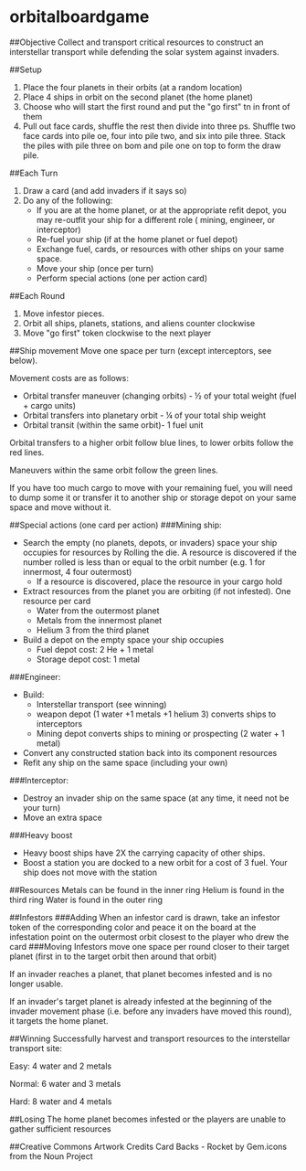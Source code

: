 # orbitalboardgame

##Objective 
Collect and transport critical resources to construct an interstellar transport while defending the solar system against invaders. 

##Setup 
1. Place the four planets in their orbits (at a random location) 
1. Place 4 ships in orbit on the second planet (the home planet) 
1. Choose who will start the first round and put the "go first" tn in front of them 
1. Pull out face cards, shuffle the rest then divide into three ps. Shuffle two face cards into pile oe, four into pile two, and six into pile three. Stack the piles with pile three on bom and pile one on top to form the draw pile. 

##Each Turn  
1. Draw a card (and add invaders if it says so) 
1. Do any of the following:
    * If you are at the home planet, or at the appropriate refit depot, you may re-outfit your ship for a different role ( mining, engineer, or interceptor) 
    * Re-fuel your ship (if at the home planet or fuel depot) 
    * Exchange fuel, cards, or resources with other ships on your same space. 
    * Move your ship (once per turn)
    * Perform special actions (one per action card)

 

##Each Round 
1. Move infestor pieces. 
1. Orbit all ships, planets, stations, and aliens counter clockwise 
1. Move "go first" token clockwise to the next player 

##Ship movement 
Move one space per turn (except interceptors, see below).

Movement costs are as follows: 
* Orbital transfer maneuver (changing orbits) - ½ of your total weight (fuel + cargo units) 
* Orbital transfers into planetary orbit - ¼ of your total ship weight 
* Orbital transit (within the same orbit)- 1 fuel unit 

Orbital transfers to a higher orbit follow blue lines, to lower orbits follow the red lines. 

Maneuvers within the same orbit follow the green lines. 

If you have too much cargo to move with your remaining fuel, you will need to dump some it or transfer it to another ship or storage depot on your same space and move without it.  

##Special actions (one card per action) 
###Mining ship:  
* Search the empty (no planets, depots, or invaders) space your ship occupies for resources by Rolling the die. A resource is discovered if the number rolled is less than or equal to the orbit number (e.g. 1 for innermost, 4 four outermost)  
    * If a resource is discovered, place the resource in your cargo hold 
* Extract resources from the planet you are orbiting (if not infested). One resource per card 
    * Water from the outermost planet 
    * Metals from the innermost planet 
    * Helium 3 from the third planet 
* Build a depot on the empty space your ship occupies  
    * Fuel depot cost: 2 He + 1 metal 
    * Storage depot cost: 1 metal 

###Engineer: 
* Build: 
    * Interstellar transport (see winning) 
    * weapon depot (1 water +1 metals +1 helium 3) converts ships to interceptors 
    * Mining depot converts ships to mining or prospecting (2 water + 1 metal) 
* Convert any constructed station back into its component resources 
* Refit any ship on the same space (including your own) 

###Interceptor:  
* Destroy an invader ship on the same space (at any time, it need not be your turn) 
* Move an extra space 

###Heavy boost
* Heavy boost ships have 2X the carrying capacity of other ships. 
* Boost a station you are docked to a new orbit for a cost of 3 fuel.  Your ship does not  move with the station 

##Resources 
Metals can be found in the inner ring 
Helium is found in the third ring 
Water is found in the outer ring 

##Infestors
###Adding
When an infestor card is drawn, take an infestor token of the corresponding color and peace it on the board at the infestation point on the outermost orbit closest to the player who drew the card
###Moving
Infestors move one space per round closer to their target planet (first in to the target orbit then around that orbit) 

If an invader reaches a planet, that planet becomes infested and is no longer usable. 

If an invader's target planet is already infested at the beginning of the invader movement phase (i.e. before any invaders have moved this round), it targets the home planet.

##Winning 
Successfully harvest and transport resources to the interstellar transport site: 

Easy: 4 water and 2 metals 

Normal: 6 water and 3 metals  

Hard: 8 water and 4 metals  

##Losing 
The home planet becomes infested or the players are unable to gather sufficient resources 


##Creative Commons Artwork Credits
Card Backs - Rocket by Gem.icons from the Noun Project
